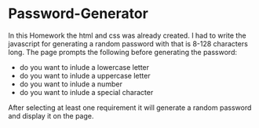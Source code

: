 # Password-Generator
In this Homework the html and css was already created. I had to write the javascript for generating a random password with that is 8-128 characters long. The page prompts the following before generating the password:

* do you want to inlude a lowercase letter
* do you want to inlude a uppercase letter
* do you want to inlude a number
* do you want to inlude a special character

After selecting at least one requirement it will generate a random password and display it on the page.
